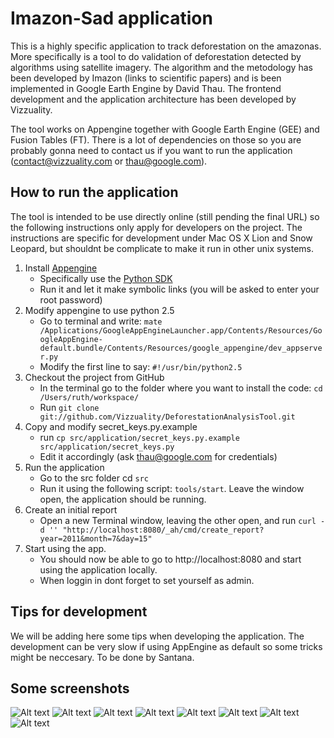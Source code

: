 Imazon-Sad application
================

This is a highly specific application to track deforestation on the amazonas. More specifically is a tool to do validation of deforestation detected by algorithms using satellite imagery. The algorithm and the metodology has been developed by Imazon (links to scientific papers) and is been implemented in Google Earth Engine by David Thau. The frontend development and the application architecture has been developed by Vizzuality.

The tool works on Appengine together with Google Earth Engine (GEE) and Fusion Tables (FT). There is a lot of dependencies on those so you are probably gonna need to contact us if you want to run the application (contact@vizzuality.com or thau@google.com).

How to run the application
---------------------

The tool is intended to be use directly online (still pending the final URL) so the following instructions only apply for developers on the project. The instructions are specific for development under Mac OS X Lion and Snow Leopard, but shouldnt be complicate to make it run in other unix systems.


1. Install [Appengine](http://code.google.com/intl/en/appengine/)
   * Specifically use the [Python SDK](http://code.google.com/intl/en/appengine/downloads.html#Google_App_Engine_SDK_for_Python)
   * Run it and let it make symbolic links (you will be asked to enter your root password)
2. Modify appengine to use python 2.5
   * Go to terminal and write: `mate /Applications/GoogleAppEngineLauncher.app/Contents/Resources/GoogleAppEngine-default.bundle/Contents/Resources/google_appengine/dev_appserver.py`
   * Modify the first line to say: `#!/usr/bin/python2.5`
3. Checkout the project from GitHub
   * In the terminal go to the folder where you want to install the code: `cd /Users/ruth/workspace/`
   * Run  `git clone git://github.com/Vizzuality/DeforestationAnalysisTool.git`
4. Copy and modify secret_keys.py.example
   * run `cp src/application/secret_keys.py.example src/application/secret_keys.py`
   * Edit it accordingly (ask thau@google.com for credentials)
5. Run the application
   * Go to the src folder cd `src`
   * Run it using the following script: `tools/start`. Leave the window open, the application should be running.
6. Create an initial report
   * Open a new Terminal window, leaving the other open, and run `curl -d '' "http://localhost:8080/_ah/cmd/create_report?year=2011&month=7&day=15"`
7. Start using the app.
   * You should now be able to go to http://localhost:8080 and start using the application locally.
   * When loggin in dont forget to set yourself as admin.

Tips for development
---------------------
We will be adding here some tips when developing the application. The development can be very slow if using AppEngine as default so some tricks might be neccesary. To be done by Santana.

Some screenshots
---------------------
![Alt text](http://vizzuality.s3.amazonaws.com/blogImages/imazon/1.png)
![Alt text](http://vizzuality.s3.amazonaws.com/blogImages/imazon/2.png)
![Alt text](http://vizzuality.s3.amazonaws.com/blogImages/imazon/3.png)
![Alt text](http://vizzuality.s3.amazonaws.com/blogImages/imazon/4.png)
![Alt text](http://vizzuality.s3.amazonaws.com/blogImages/imazon/5.png)
![Alt text](http://vizzuality.s3.amazonaws.com/blogImages/imazon/6.png)
![Alt text](http://vizzuality.s3.amazonaws.com/blogImages/imazon/8.png)
![Alt text](http://vizzuality.s3.amazonaws.com/blogImages/imazon/9.png)
